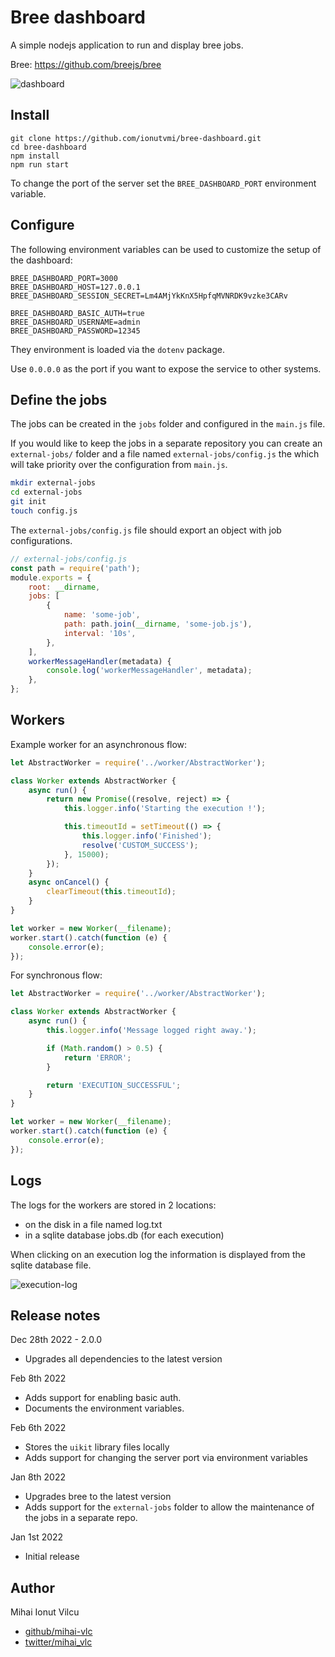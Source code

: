 
# Bree dashboard

A simple nodejs application to run and display bree jobs.

Bree: https://github.com/breejs/bree

![dashboard](./screenshots/dashboard.png)

## Install

```
git clone https://github.com/ionutvmi/bree-dashboard.git
cd bree-dashboard
npm install
npm run start
```

To change the port of the server set the `BREE_DASHBOARD_PORT` environment variable.

## Configure

The following environment variables can be used to customize the setup of the dashboard:

```
BREE_DASHBOARD_PORT=3000
BREE_DASHBOARD_HOST=127.0.0.1
BREE_DASHBOARD_SESSION_SECRET=Lm4AMjYkKnX5HpfqMVNRDK9vzke3CARv

BREE_DASHBOARD_BASIC_AUTH=true
BREE_DASHBOARD_USERNAME=admin
BREE_DASHBOARD_PASSWORD=12345
```

They environment is loaded via the `dotenv` package.

Use `0.0.0.0` as the port if you want to expose the service to other systems.

## Define the jobs

The jobs can be created in the `jobs` folder and configured in the `main.js` file.

If you would like to keep the jobs in a separate repository you can create
an `external-jobs/` folder and a file named `external-jobs/config.js` the which
will take priority over the configuration from `main.js`.

```sh
mkdir external-jobs
cd external-jobs
git init
touch config.js
```

The `external-jobs/config.js` file should export an object with job configurations.

```js
// external-jobs/config.js
const path = require('path');
module.exports = {
    root: __dirname,
    jobs: [
        {
            name: 'some-job',
            path: path.join(__dirname, 'some-job.js'),
            interval: '10s',
        },
    ],
    workerMessageHandler(metadata) {
        console.log('workerMessageHandler', metadata);
    },
};
```

## Workers

Example worker for an asynchronous flow:

```js
let AbstractWorker = require('../worker/AbstractWorker');

class Worker extends AbstractWorker {
    async run() {
        return new Promise((resolve, reject) => {
            this.logger.info('Starting the execution !');

            this.timeoutId = setTimeout(() => {
                this.logger.info('Finished');
                resolve('CUSTOM_SUCCESS');
            }, 15000);
        });
    }
    async onCancel() {
        clearTimeout(this.timeoutId);
    }
}

let worker = new Worker(__filename);
worker.start().catch(function (e) {
    console.error(e);
});
```

For synchronous flow:

```js
let AbstractWorker = require('../worker/AbstractWorker');

class Worker extends AbstractWorker {
    async run() {
        this.logger.info('Message logged right away.');

        if (Math.random() > 0.5) {
            return 'ERROR';
        }

        return 'EXECUTION_SUCCESSFUL';
    }
}

let worker = new Worker(__filename);
worker.start().catch(function (e) {
    console.error(e);
});
```

## Logs

The logs for the workers are stored in 2 locations:

-   on the disk in a file named log.txt
-   in a sqlite database jobs.db (for each execution)

When clicking on an execution log the information is displayed from the sqlite database file.  

![execution-log](./screenshots/execution-log.png)

## Release notes

Dec 28th 2022 - 2.0.0

-   Upgrades all dependencies to the latest version

Feb 8th 2022

-   Adds support for enabling basic auth.
-   Documents the environment variables.

Feb 6th 2022

-   Stores the `uikit` library files locally
-   Adds support for changing the server port via environment variables

Jan 8th 2022

-   Upgrades bree to the latest version
-   Adds support for the `external-jobs` folder to allow the maintenance of the jobs
    in a separate repo.

Jan 1st 2022

-   Initial release

## Author

Mihai Ionut Vilcu

-   [github/mihai-vlc](https://github.com/mihai-vlc)
-   [twitter/mihai_vlc](http://twitter.com/mihai_vlc)

